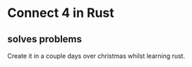 # Connect 4 in Rust
## solves problems

Create it in a couple days over christmas whilst learning rust.